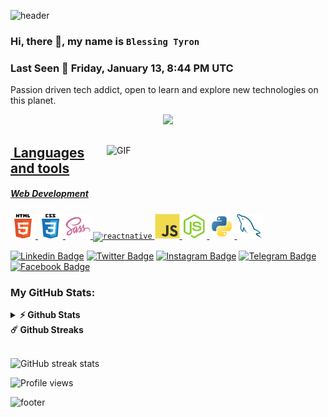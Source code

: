 ![header](https://capsule-render.vercel.app/api?type=wave&color=gradient&height=300&section=header&text=Blessingdev233%20&fontSize=90&animation=fadeIn&fontAlignY=38&desc=Welcome%20to%20my%20world%20of%20endless%20learning%20adventure!&descAlignY=53&descAlign=62)
### Hi, there 👋, my name is `Blessing Tyron`
### Last Seen :eyes: Friday, January 13, 8:44 PM UTC

Passion driven tech addict, open to learn and explore new technologies on this planet.

<p align="center">
  <a href="https://github.com/DenverCoder1/readme-typing-svg"><img src="https://readme-typing-svg.herokuapp.com/?lines=%20The%20more%20you%20know;The%20more%20you%20realize;you%20don't%20know&font=Fira%20Code&center=true&width=440&height=45&color=f75c7e&vCenter=true&size=22">
</p>

<img align="right" alt="GIF" src="./programmer.gif" width="350" />

## ️ Languages and tools


##### Web Development
<code><img src="https://raw.githubusercontent.com/devicons/devicon/master/icons/html5/html5-original-wordmark.svg" alt="html5" width="40"/></code>
<code><img src="https://raw.githubusercontent.com/devicons/devicon/master/icons/css3/css3-original-wordmark.svg" alt="css3" width="40"/></code>
<code><img src="https://raw.githubusercontent.com/devicons/devicon/master/icons/sass/sass-original.svg" alt="sass" width="40"/></code>
<code><img src="https://reactnative.dev/img/header_logo.svg" alt="reactnative" width="40"/></code>
<code><img src="https://raw.githubusercontent.com/devicons/devicon/master/icons/javascript/javascript-original.svg" alt="javascript" width="40"/></code>
<code><img src="https://raw.githubusercontent.com/devicons/devicon/master/icons/nodejs/nodejs-original.svg" alt="nodejs" width="40"/></code>
<code><img src="https://raw.githubusercontent.com/devicons/devicon/master/icons/python/python-original.svg" alt="python" width="40"/></code>
<code><img src="https://raw.githubusercontent.com/devicons/devicon/master/icons/mysql/mysql-original.svg" alt="mysql" width="40"/></code> 

[![Linkedin Badge](https://img.shields.io/badge/-LinkedIn-0e76a8?style=flat-square&logo=Linkedin&logoColor=white)](https://www.linkedin.com/in/blessing-lartey-2049a1233)
[![Twitter Badge](https://img.shields.io/badge/-Twitter-00acee?style=flat-square&logo=Twitter&logoColor=white)](https://twitter.com/xlense)
[![Instagram Badge](https://img.shields.io/badge/-Instagram-e4405f?style=flat-square&logo=Instagram&logoColor=white)](https://www.instagram.com/tyronshotit/)
[![Telegram Badge](https://img.shields.io/badge/-Telegram-0088cc?style=flat-square&logo=Telegram&logoColor=white)](https://t.me/camodeli)
[![Facebook Badge](https://img.shields.io/badge/-Facebook-0088cc?style=flat-square&logo=Facebook&logoColor=white)](https://www.facebook.com/BlessingTetteh)
   

### My GitHub Stats:

<details>	
  <summary><b>⚡ Github Stats</b></summary>

  <br />  
  
[![My Github Stats](https://github-readme-stats.vercel.app/api?username=Blessingdev233&theme=radical)](https://github.com/Blessingdev233/github-readme-stats)
</details>
	
  <summary><b>☄️ Github Streaks</b></summary>

  <br />
  
  ![GitHub streak stats](https://github-readme-streak-stats.herokuapp.com/?user=Blessingdev233&theme=react)  
  
![Profile views](https://gpvc.arturio.dev/Blessingdev233) 

![footer](https://capsule-render.vercel.app/api?type=wave&color=gradient&height=300&section=footer&descAlignY=51&descAlign=62)
